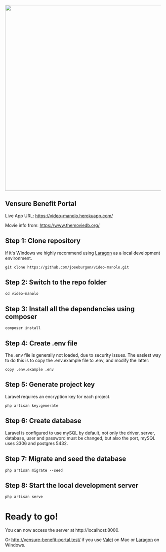 <p align="center"><img src="https://drive.google.com/uc?id=1ys5ERK1NYEKfjYS-KgyWkSZmmfuHcwcA" width="600"></p>

## Vensure Benefit Portal

Live App URL: https://video-manolo.herokuapp.com/

Movie info from: https://www.themoviedb.org/

## Step 1: Clone repository

If it's Windows we highly recommend using [Laragon](https://laragon.org/) as a local development environment.

```
git clone https://github.com/joseburgon/video-manolo.git
```

## Step 2: Switch to the repo folder

```
cd video-manolo
```

## Step 3: Install all the dependencies using composer

```
composer install
```

## Step 4: Create .env file

The .env file is generally not loaded, due to security issues. The easiest way to do this is to copy the .env.example file to .env, and modify the latter:

```
copy .env.example .env
```

## Step 5: Generate project key

Laravel requires an encryption key for each project.

```
php artisan key:generate
```

## Step 6: Create database

Laravel is configured to use mySQL by default, not only the driver, server, database, user and password must be changed, but also the port, mySQL uses 3306 and postgres 5432.

## Step 7: Migrate and seed the database

```
php artisan migrate --seed
```

## Step 8: Start the local development server

```
php artisan serve
```

# Ready to go!

You can now access the server at http://localhost:8000.

Or http://vensure-benefit-portal.test/ if you use [Valet](https://laravel.com/docs/7.x/valet) on Mac or [Laragon](https://laragon.org/) on Windows.
